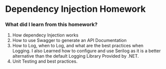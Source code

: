 # Dependency Injection Homework
### What did I learn from this homework?
1. How dependecy Injection works
2. How to use Swagger to generate an API Documentation
3. How to Log, when to Log, and what are the best practices when Logging. I also Learned how to configure and use Serilog as it is a better alternative than the default Logging Library Provided by .NET.
4. Unit Testing and best practices.
